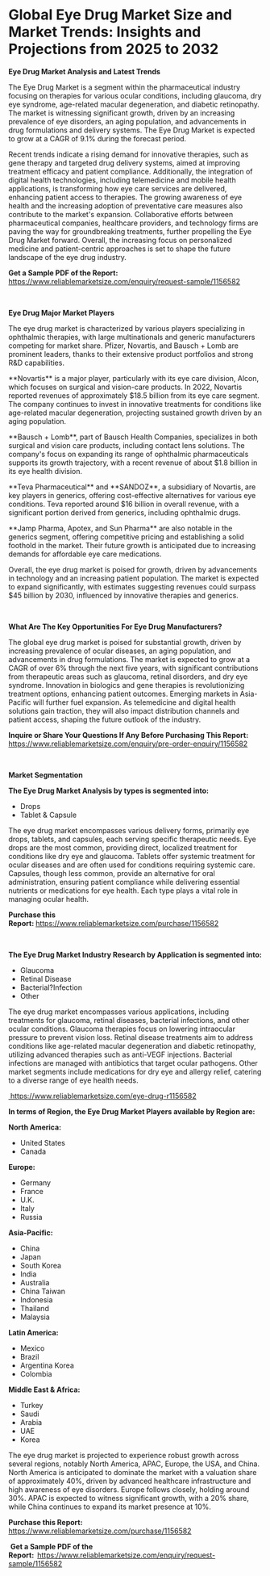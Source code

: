 <p><h1>Global Eye Drug Market Size and Market Trends: Insights and Projections from 2025 to 2032</h1></p><p><strong>Eye Drug Market Analysis and Latest Trends</strong></p>
<p><p>The Eye Drug Market is a segment within the pharmaceutical industry focusing on therapies for various ocular conditions, including glaucoma, dry eye syndrome, age-related macular degeneration, and diabetic retinopathy. The market is witnessing significant growth, driven by an increasing prevalence of eye disorders, an aging population, and advancements in drug formulations and delivery systems. The Eye Drug Market is expected to grow at a CAGR of 9.1% during the forecast period.</p><p>Recent trends indicate a rising demand for innovative therapies, such as gene therapy and targeted drug delivery systems, aimed at improving treatment efficacy and patient compliance. Additionally, the integration of digital health technologies, including telemedicine and mobile health applications, is transforming how eye care services are delivered, enhancing patient access to therapies. The growing awareness of eye health and the increasing adoption of preventative care measures also contribute to the market's expansion. Collaborative efforts between pharmaceutical companies, healthcare providers, and technology firms are paving the way for groundbreaking treatments, further propelling the Eye Drug Market forward. Overall, the increasing focus on personalized medicine and patient-centric approaches is set to shape the future landscape of the eye drug industry.</p></p>
<p><strong>Get a Sample PDF of the Report:&nbsp;</strong> <a href="https://www.reliablemarketsize.com/enquiry/request-sample/1156582?utm_campaign=2130&utm_medium=2&utm_source=Github&utm_content=ia&utm_term=19042025&utm_id=eye-drug">https://www.reliablemarketsize.com/enquiry/request-sample/1156582</a></p>
<p>&nbsp;</p>
<p><strong>Eye Drug Major Market Players</strong></p>
<p><p>The eye drug market is characterized by various players specializing in ophthalmic therapies, with large multinationals and generic manufacturers competing for market share. Pfizer, Novartis, and Bausch + Lomb are prominent leaders, thanks to their extensive product portfolios and strong R&D capabilities.</p><p>**Novartis** is a major player, particularly with its eye care division, Alcon, which focuses on surgical and vision-care products. In 2022, Novartis reported revenues of approximately $18.5 billion from its eye care segment. The company continues to invest in innovative treatments for conditions like age-related macular degeneration, projecting sustained growth driven by an aging population.</p><p>**Bausch + Lomb**, part of Bausch Health Companies, specializes in both surgical and vision care products, including contact lens solutions. The company's focus on expanding its range of ophthalmic pharmaceuticals supports its growth trajectory, with a recent revenue of about $1.8 billion in its eye health division.</p><p>**Teva Pharmaceutical** and **SANDOZ**, a subsidiary of Novartis, are key players in generics, offering cost-effective alternatives for various eye conditions. Teva reported around $16 billion in overall revenue, with a significant portion derived from generics, including ophthalmic drugs.</p><p>**Jamp Pharma, Apotex, and Sun Pharma** are also notable in the generics segment, offering competitive pricing and establishing a solid foothold in the market. Their future growth is anticipated due to increasing demands for affordable eye care medications.</p><p>Overall, the eye drug market is poised for growth, driven by advancements in technology and an increasing patient population. The market is expected to expand significantly, with estimates suggesting revenues could surpass $45 billion by 2030, influenced by innovative therapies and generics.</p></p>
<p>&nbsp;</p>
<p><strong>What Are The Key Opportunities For Eye Drug Manufacturers?</strong></p>
<p><p>The global eye drug market is poised for substantial growth, driven by increasing prevalence of ocular diseases, an aging population, and advancements in drug formulations. The market is expected to grow at a CAGR of over 6% through the next five years, with significant contributions from therapeutic areas such as glaucoma, retinal disorders, and dry eye syndrome. Innovation in biologics and gene therapies is revolutionizing treatment options, enhancing patient outcomes. Emerging markets in Asia-Pacific will further fuel expansion. As telemedicine and digital health solutions gain traction, they will also impact distribution channels and patient access, shaping the future outlook of the industry.</p></p>
<p><strong>Inquire or Share Your Questions If Any Before Purchasing This Report:</strong> <a href="https://www.reliablemarketsize.com/enquiry/pre-order-enquiry/1156582?utm_campaign=2130&utm_medium=2&utm_source=Github&utm_content=ia&utm_term=19042025&utm_id=eye-drug">https://www.reliablemarketsize.com/enquiry/pre-order-enquiry/1156582</a></p>
<p>&nbsp;</p>
<p><strong>Market Segmentation</strong></p>
<p><strong>The Eye Drug Market Analysis by types is segmented into:</strong></p>
<p><ul><li>Drops</li><li>Tablet & Capsule</li></ul></p>
<p><p>The eye drug market encompasses various delivery forms, primarily eye drops, tablets, and capsules, each serving specific therapeutic needs. Eye drops are the most common, providing direct, localized treatment for conditions like dry eye and glaucoma. Tablets offer systemic treatment for ocular diseases and are often used for conditions requiring systemic care. Capsules, though less common, provide an alternative for oral administration, ensuring patient compliance while delivering essential nutrients or medications for eye health. Each type plays a vital role in managing ocular health.</p></p>
<p><strong>Purchase this Report:&nbsp;</strong><a href="https://www.reliablemarketsize.com/purchase/1156582?utm_campaign=2130&utm_medium=2&utm_source=Github&utm_content=ia&utm_term=19042025&utm_id=eye-drug">https://www.reliablemarketsize.com/purchase/1156582</a></p>
<p>&nbsp;</p>
<p><strong>The Eye Drug Market Industry Research by Application is segmented into:</strong></p>
<p><ul><li>Glaucoma</li><li>Retinal Disease</li><li>Bacterial?Infection</li><li>Other</li></ul></p>
<p><p>The eye drug market encompasses various applications, including treatments for glaucoma, retinal diseases, bacterial infections, and other ocular conditions. Glaucoma therapies focus on lowering intraocular pressure to prevent vision loss. Retinal disease treatments aim to address conditions like age-related macular degeneration and diabetic retinopathy, utilizing advanced therapies such as anti-VEGF injections. Bacterial infections are managed with antibiotics that target ocular pathogens. Other market segments include medications for dry eye and allergy relief, catering to a diverse range of eye health needs.</p></p>
<p><a href="https://www.reliablemarketsize.com/eye-drug-r1156582?utm_campaign=2130&utm_medium=2&utm_source=Github&utm_content=ia&utm_term=19042025&utm_id=eye-drug">&nbsp;https://www.reliablemarketsize.com/eye-drug-r1156582</a></p>
<p><strong>In terms of Region, the Eye Drug Market Players available by Region are:</strong></p>
<p>
    <p> <strong> North America: </strong>
        <ul>
            <li>United States</li>
            <li>Canada</li>
        </ul>
        </p> 
    <p> <strong> Europe: </strong>
        <ul>
            <li>Germany</li>
            <li>France</li>
            <li>U.K.</li>
            <li>Italy</li>
            <li>Russia</li>
        </ul>
        </p> 
    <p> <strong> Asia-Pacific: </strong>
        <ul>
            <li>China</li>
            <li>Japan</li>
            <li>South Korea</li>
            <li>India</li>
            <li>Australia</li>
            <li>China Taiwan</li>
            <li>Indonesia</li>
            <li>Thailand</li>
            <li>Malaysia</li>
        </ul>
        </p> 
    <p> <strong> Latin America: </strong>
        <ul>
            <li>Mexico</li>
            <li>Brazil</li>
            <li>Argentina Korea</li>
            <li>Colombia</li>
        </ul>
        </p> 
    <p> <strong> Middle East & Africa: </strong>
        <ul>
            <li>Turkey</li>
            <li>Saudi</li>
            <li>Arabia</li>
            <li>UAE</li>
            <li>Korea</li>
        </ul>
    </p>
    </p>
<p><p>The eye drug market is projected to experience robust growth across several regions, notably North America, APAC, Europe, the USA, and China. North America is anticipated to dominate the market with a valuation share of approximately 40%, driven by advanced healthcare infrastructure and high awareness of eye disorders. Europe follows closely, holding around 30%. APAC is expected to witness significant growth, with a 20% share, while China continues to expand its market presence at 10%.</p></p>
<p><strong>Purchase this Report: </strong><a href="https://www.reliablemarketsize.com/purchase/1156582?utm_campaign=2130&utm_medium=2&utm_source=Github&utm_content=ia&utm_term=19042025&utm_id=eye-drug">https://www.reliablemarketsize.com/purchase/1156582</a></p>
<p>&nbsp;<strong>Get a Sample PDF of the Report:&nbsp;&nbsp;</strong><a href="https://www.reliablemarketsize.com/enquiry/request-sample/1156582?utm_campaign=2130&utm_medium=2&utm_source=Github&utm_content=ia&utm_term=19042025&utm_id=eye-drug">https://www.reliablemarketsize.com/enquiry/request-sample/1156582</a></p>
<p><strong></strong></p>
<p><p></p><p></p><p></p></p>